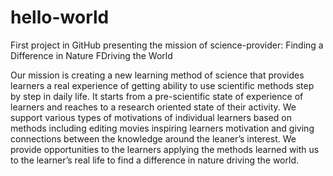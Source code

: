 # hello-world
First project in GitHub presenting the mission of science-provider: Finding a Difference in Nature FDriving the World 

Our mission is creating a new learning method of science that provides learners a real experience of getting ability to use scientific methods step by step in daily life. It starts from a pre-scientific state of experience of learners and reaches to a research oriented state of their activity. We support various types of motivations of individual learners based on methods including editing movies inspiring learners motivation and giving connections between the knowledge around the leaner’s interest. We provide opportunities to the learners applying the methods learned with us to the learner’s real life to find a difference in nature driving the world.
